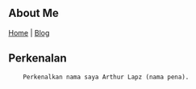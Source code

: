 ## About Me

[Home](http://arthurlapz.github.io/) | [Blog](http://arthurlapz.github.io/blog)

## Perkenalan
        Perkenalkan nama saya Arthur Lapz (nama pena).
